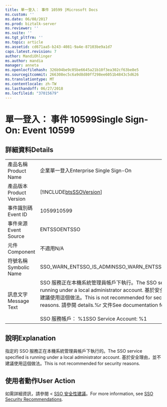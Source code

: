 ```yaml
---
title: 單一登入： 事件 10599 |Microsoft Docs
ms.custom: ''
ms.date: 06/08/2017
ms.prod: biztalk-server
ms.reviewer: ''
ms.suite: ''
ms.tgt_pltfrm: ''
ms.topic: article
ms.assetid: cd671aa5-b243-4081-9a4e-87103be9a1d7
caps.latest.revision: 7
author: MandiOhlinger
ms.author: mandia
manager: anneta
ms.openlocfilehash: 326b94be9c05be6645a21b10f3ea302cf63be8e5
ms.sourcegitcommit: 266308ec5c6a9d8d80ff298ee6051b4843c5d626
ms.translationtype: MT
ms.contentlocale: zh-TW
ms.lasthandoff: 06/27/2018
ms.locfileid: "37015679"
---
```

# <a name="single-sign-on-event-10599"></a><span data-ttu-id="b28c9-102">單一登入： 事件 10599</span><span class="sxs-lookup"><span data-stu-id="b28c9-102">Single Sign-On: Event 10599</span></span>
## <a name="details"></a><span data-ttu-id="b28c9-103">詳細資料</span><span class="sxs-lookup"><span data-stu-id="b28c9-103">Details</span></span>  
  
|                 |                                                                                                                                                                                    |
|-----------------|------------------------------------------------------------------------------------------------------------------------------------------------------------------------------------|
|  <span data-ttu-id="b28c9-104">產品名稱</span><span class="sxs-lookup"><span data-stu-id="b28c9-104">Product Name</span></span>   |                                                                             <span data-ttu-id="b28c9-105">企業單一登入</span><span class="sxs-lookup"><span data-stu-id="b28c9-105">Enterprise Single Sign-On</span></span>                                                                              |
| <span data-ttu-id="b28c9-106">產品版本</span><span class="sxs-lookup"><span data-stu-id="b28c9-106">Product Version</span></span> |                                                             [!INCLUDE[btsSSOVersion](../includes/btsssoversion-md.md)]                                                             |
|    <span data-ttu-id="b28c9-107">事件識別碼</span><span class="sxs-lookup"><span data-stu-id="b28c9-107">Event ID</span></span>     |                                                                                       <span data-ttu-id="b28c9-108">10599</span><span class="sxs-lookup"><span data-stu-id="b28c9-108">10599</span></span>                                                                                        |
|  <span data-ttu-id="b28c9-109">事件來源</span><span class="sxs-lookup"><span data-stu-id="b28c9-109">Event Source</span></span>   |                                                                                       <span data-ttu-id="b28c9-110">ENTSSO</span><span class="sxs-lookup"><span data-stu-id="b28c9-110">ENTSSO</span></span>                                                                                       |
|    <span data-ttu-id="b28c9-111">元件</span><span class="sxs-lookup"><span data-stu-id="b28c9-111">Component</span></span>    |                                                                                        <span data-ttu-id="b28c9-112">不適用</span><span class="sxs-lookup"><span data-stu-id="b28c9-112">N/A</span></span>                                                                                         |
|  <span data-ttu-id="b28c9-113">符號名稱</span><span class="sxs-lookup"><span data-stu-id="b28c9-113">Symbolic Name</span></span>  |                                                                              <span data-ttu-id="b28c9-114">SSO_WARN_ENTSSO_IS_ADMIN</span><span class="sxs-lookup"><span data-stu-id="b28c9-114">SSO_WARN_ENTSSO_IS_ADMIN</span></span>                                                                              |
|  <span data-ttu-id="b28c9-115">訊息文字</span><span class="sxs-lookup"><span data-stu-id="b28c9-115">Message Text</span></span>   | <span data-ttu-id="b28c9-116">SSO 服務正在本機系統管理員帳戶下執行。</span><span class="sxs-lookup"><span data-stu-id="b28c9-116">The SSO service is running under a local administrator account.</span></span> <span data-ttu-id="b28c9-117">基於安全理由，並不建議使用這個做法。</span><span class="sxs-lookup"><span data-stu-id="b28c9-117">This is not recommended for security reasons.</span></span> <span data-ttu-id="b28c9-118">請參閱 details.%r 文件</span><span class="sxs-lookup"><span data-stu-id="b28c9-118">See documentation for details.%r</span></span><br /><br /> <span data-ttu-id="b28c9-119">SSO 服務帳戶： %1</span><span class="sxs-lookup"><span data-stu-id="b28c9-119">SSO Service Account: %1</span></span> |
  
## <a name="explanation"></a><span data-ttu-id="b28c9-120">說明</span><span class="sxs-lookup"><span data-stu-id="b28c9-120">Explanation</span></span>  
 <span data-ttu-id="b28c9-121">指定的 SSO 服務正在本機系統管理員帳戶下執行的。</span><span class="sxs-lookup"><span data-stu-id="b28c9-121">The SSO service specified is running under a local administrator account.</span></span> <span data-ttu-id="b28c9-122">基於安全理由，並不建議使用這個做法。</span><span class="sxs-lookup"><span data-stu-id="b28c9-122">This is not recommended for security reasons.</span></span>  
  
## <a name="user-action"></a><span data-ttu-id="b28c9-123">使用者動作</span><span class="sxs-lookup"><span data-stu-id="b28c9-123">User Action</span></span>  
 <span data-ttu-id="b28c9-124">如需詳細資訊，請參閱 < [SSO 安全性建議](../core/sso-security-recommendations.md)。</span><span class="sxs-lookup"><span data-stu-id="b28c9-124">For more information, see [SSO Security Recommendations](../core/sso-security-recommendations.md).</span></span>